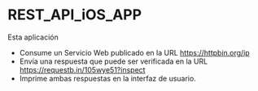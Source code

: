 # REST_API_iOS_APP
Esta aplicación  
- Consume un Servicio Web publicado en la URL https://httpbin.org/ip 
- Envía una respuesta que puede ser verificada en la URL https://requestb.in/105wye51?inspect 
- Imprime ambas respuestas en la interfaz de usuario.
